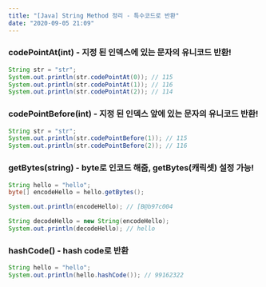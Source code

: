```yaml
---
title: "[Java] String Method 정리 - 특수코드로 반환"
date: "2020-09-05 21:09"
---
```


### codePointAt(int) - 지정 된 인덱스에 있는 문자의 유니코드 반환!

```java
String str = "str";
System.out.println(str.codePointAt(0)); // 115
System.out.println(str.codePointAt(1)); // 116
System.out.println(str.codePointAt(2)); // 114
```

### codePointBefore(int) - 지정 된 인덱스 앞에 있는 문자의 유니코드 반환!

```java
String str = "str";
System.out.println(str.codePointBefore(1)); // 115
System.out.println(str.codePointBefore(2)); // 116
```

### getBytes(string) - byte로 인코드 해줌, getBytes(캐릭셋) 설정 가능!

```java
String hello = "hello";
byte[] encodeHello = hello.getBytes();

System.out.println(encodeHello); // [B@b97c004

String decodeHello = new String(encodeHello);
System.out.println(decodeHello); // hello
```

### hashCode() - hash code로 반환

```java
String hello = "hello";
System.out.println(hello.hashCode()); // 99162322
```
